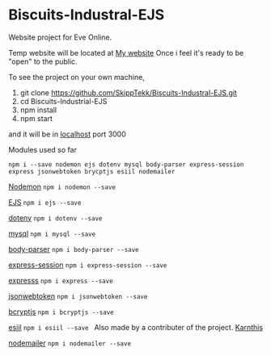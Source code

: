 # Biscuits-Industral-EJS
Website project for Eve Online.

Temp website will be located at [My website](https://skipptekk.com) Once i feel it's ready to be "open" to the public.

To see the project on your own machine, 
1) git clone https://github.com/SkippTekk/Biscuits-Industral-EJS.git
2) cd Biscuits-Industrial-EJS
3) npm install
4) npm start

and it will be in [localhost](http://localhost:3000) port 3000

Modules used so far

```npm i --save nodemon ejs dotenv mysql body-parser express-session express jsonwebtoken brycptjs esiil nodemailer```

[Nodemon](https://www.npmjs.com/package/nodemon)
``npm i nodemon --save``

[EJS](https://www.npmjs.com/package/ejs)
``npm i ejs --save``

[dotenv](https://www.npmjs.com/package/dotenv)
``npm i dotenv --save``

[mysql](https://www.npmjs.com/package/mysql)
``npm i mysql --save``

[body-parser](https://www.npmjs.com/package/body-parser)
``npm i body-parser --save``

[express-session](https://www.npmjs.com/package/express-session)
``npm i express-session --save``

[expresss](https://www.npmjs.com/package/express)
``npm i express --save``

[jsonwebtoken](https://www.npmjs.com/package/jsonwebtoken)
``npm i jsonwebtoken --save``

[bcryptjs](https://www.npmjs.com/package/bcryptjs)
``npm i bcryptjs --save``

[esiil](https://www.npmjs.com/package/esiil)
``npm i esiil --save `` 
Also made by a contributer of the project. [Karnthis](https://github.com/karnthis)

[nodemailer](https://www.npmjs.com/package/nodemailer)
``npm i nodemailer --save``